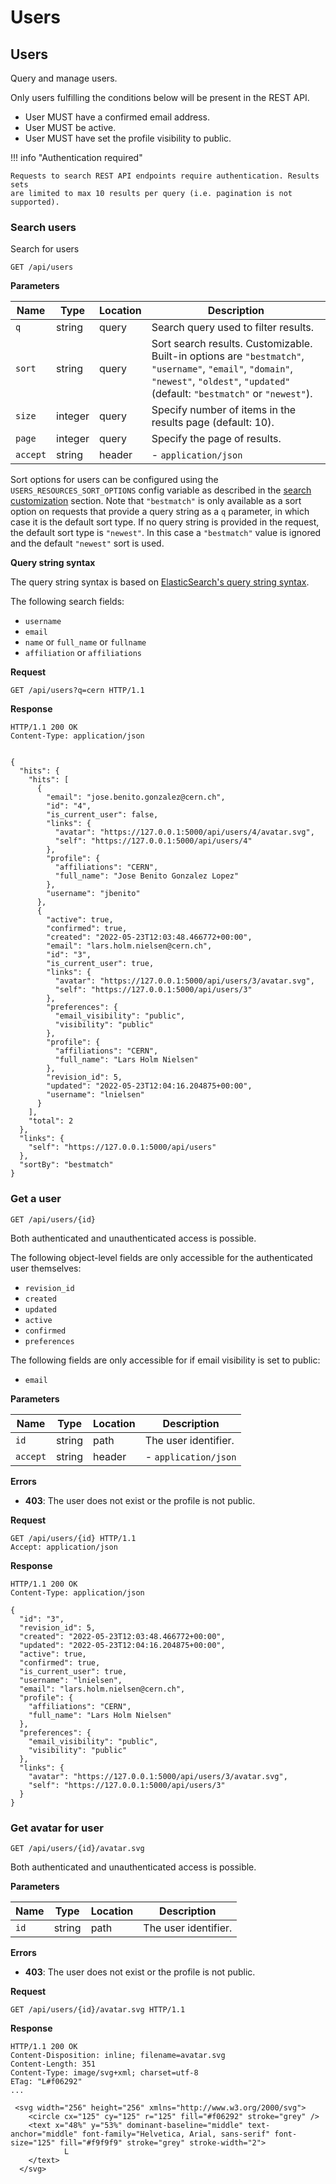 # Users

## Users

Query and manage users.

Only users fulfilling the conditions below will be present in the REST API.

- User MUST have a confirmed email address.
- User MUST be active.
- User MUST have set the profile visibility to public.

!!! info "Authentication required"

    Requests to search REST API endpoints require authentication. Results sets
    are limited to max 10 results per query (i.e. pagination is not supported).

### Search users

Search for users

`GET /api/users`

**Parameters**

| Name     | Type   | Location | Description                          |
| -------- | ------ | -------- | ------------------------------------ |
| `q`      | string | query    | Search query used to filter results. |
| `sort`   | string | query    | Sort search results. Customizable. Built-in options are `"bestmatch"`, `"username"`, `"email"`, `"domain"`, `"newest"`, `"oldest"`, `"updated"` (default: `"bestmatch"` or `"newest"`).  |
| `size`       | integer | query    | Specify number of items in the results page (default: 10).               |
| `page`       | integer | query    | Specify the page of results.                                             |
| `accept` | string | header   | - `application/json`                 |

Sort options for users can be configured using the `USERS_RESOURCES_SORT_OPTIONS` config variable as described in the [search customization](../customize/search.md) section. Note that `"bestmatch"` is only available as a sort option on requests that provide a query string as a `q` parameter, in which case it is the default sort type. If no query string is provided in the request, the default sort type is `"newest"`. In this case a `"bestmatch"` value is ignored and the default `"newest"` sort is used.

**Query string syntax**

The query string syntax is based on [ElasticSearch's query string syntax](https://www.elastic.co/guide/en/elasticsearch/reference/current/query-dsl-query-string-query.html#query-string-syntax).

The following search fields:

- ``username``
- ``email``
- ``name`` or ``full_name`` or ``fullname``
- ``affiliation`` or ``affiliations``

**Request**

```http
GET /api/users?q=cern HTTP/1.1
```

**Response**

```http
HTTP/1.1 200 OK
Content-Type: application/json


{
  "hits": {
    "hits": [
      {
        "email": "jose.benito.gonzalez@cern.ch",
        "id": "4",
        "is_current_user": false,
        "links": {
          "avatar": "https://127.0.0.1:5000/api/users/4/avatar.svg",
          "self": "https://127.0.0.1:5000/api/users/4"
        },
        "profile": {
          "affiliations": "CERN",
          "full_name": "Jose Benito Gonzalez Lopez"
        },
        "username": "jbenito"
      },
      {
        "active": true,
        "confirmed": true,
        "created": "2022-05-23T12:03:48.466772+00:00",
        "email": "lars.holm.nielsen@cern.ch",
        "id": "3",
        "is_current_user": true,
        "links": {
          "avatar": "https://127.0.0.1:5000/api/users/3/avatar.svg",
          "self": "https://127.0.0.1:5000/api/users/3"
        },
        "preferences": {
          "email_visibility": "public",
          "visibility": "public"
        },
        "profile": {
          "affiliations": "CERN",
          "full_name": "Lars Holm Nielsen"
        },
        "revision_id": 5,
        "updated": "2022-05-23T12:04:16.204875+00:00",
        "username": "lnielsen"
      }
    ],
    "total": 2
  },
  "links": {
    "self": "https://127.0.0.1:5000/api/users"
  },
  "sortBy": "bestmatch"
}
```

### Get a user

`GET /api/users/{id}`

Both authenticated and unauthenticated access is possible.

The following object-level fields are only accessible for the authenticated user
themselves:

- ``revision_id``
- ``created``
- ``updated``
- ``active``
- ``confirmed``
- ``preferences``

The following fields are only accessible for if email visibility is set to
public:

- ``email``

**Parameters**

| Name     | Type   | Location | Description          |
| -------- | ------ | -------- | -------------------- |
| `id`     | string | path     | The user identifier. |
| `accept` | string | header   | - `application/json` |

**Errors**

- **403**: The user does not exist or the profile is not public.

**Request**

```http
GET /api/users/{id} HTTP/1.1
Accept: application/json
```

**Response**

```http
HTTP/1.1 200 OK
Content-Type: application/json

{
  "id": "3",
  "revision_id": 5,
  "created": "2022-05-23T12:03:48.466772+00:00",
  "updated": "2022-05-23T12:04:16.204875+00:00",
  "active": true,
  "confirmed": true,
  "is_current_user": true,
  "username": "lnielsen",
  "email": "lars.holm.nielsen@cern.ch",
  "profile": {
    "affiliations": "CERN",
    "full_name": "Lars Holm Nielsen"
  },
  "preferences": {
    "email_visibility": "public",
    "visibility": "public"
  },
  "links": {
    "avatar": "https://127.0.0.1:5000/api/users/3/avatar.svg",
    "self": "https://127.0.0.1:5000/api/users/3"
  }
}
```


### Get avatar for user

`GET /api/users/{id}/avatar.svg`

Both authenticated and unauthenticated access is possible.

**Parameters**

| Name | Type   | Location | Description          |
| ---- | ------ | -------- | -------------------- |
| `id` | string | path     | The user identifier. |

**Errors**

- **403**: The user does not exist or the profile is not public.

**Request**

```http
GET /api/users/{id}/avatar.svg HTTP/1.1
```

**Response**

```http
HTTP/1.1 200 OK
Content-Disposition: inline; filename=avatar.svg
Content-Length: 351
Content-Type: image/svg+xml; charset=utf-8
ETag: "L#f06292"
...

 <svg width="256" height="256" xmlns="http://www.w3.org/2000/svg">
    <circle cx="125" cy="125" r="125" fill="#f06292" stroke="grey" />
    <text x="48%" y="53%" dominant-baseline="middle" text-anchor="middle" font-family="Helvetica, Arial, sans-serif" font-size="125" fill="#f9f9f9" stroke="grey" stroke-width="2">
            L
    </text>
  </svg>
```
